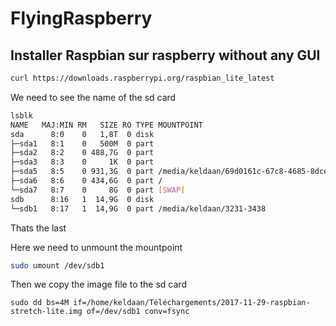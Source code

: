 # FlyingRaspberry

## Installer Raspbian sur raspberry without any GUI

```sh
curl https://downloads.raspberrypi.org/raspbian_lite_latest
```
We need to see the name of the sd card
```sh
lsblk 
NAME   MAJ:MIN RM   SIZE RO TYPE MOUNTPOINT
sda      8:0    0   1,8T  0 disk 
├─sda1   8:1    0   500M  0 part 
├─sda2   8:2    0 488,7G  0 part 
├─sda3   8:3    0     1K  0 part 
├─sda5   8:5    0 931,3G  0 part /media/keldaan/69d0161c-67c8-4685-8dce-df31ce7a
├─sda6   8:6    0 434,6G  0 part /
└─sda7   8:7    0     8G  0 part [SWAP]
sdb      8:16   1  14,9G  0 disk 
└─sdb1   8:17   1  14,9G  0 part /media/keldaan/3231-3438
```

Thats the last 

Here we need to unmount the mountpoint
```sh
sudo umount /dev/sdb1
```

Then we copy the image file to the sd card 
```
sudo dd bs=4M if=/home/keldaan/Téléchargements/2017-11-29-raspbian-stretch-lite.img of=/dev/sdb1 conv=fsync
```

